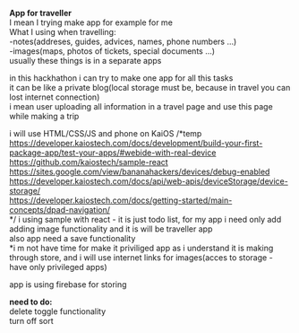 <b>App for traveller</b><br>
I mean I trying make app for example for me<br>
What I using when travelling:<br>
-notes(addreses, guides, advices, names, phone numbers ...)<br> 
-images(maps, photos of tickets, special documents ...)<br>
usually these things is in a separate apps<br>

in this hackhathon i can try to make one app for all this tasks<br>
it can be like a private blog(local storage must be, because in travel you can lost internet connection)<br>
i mean user uploading all information in a travel page and use this page while making a trip<br>

i will use HTML/CSS/JS and phone on KaiOS
/*temp
https://developer.kaiostech.com/docs/development/build-your-first-package-app/test-your-apps/#webide-with-real-device<br>
https://github.com/kaiostech/sample-react<br>
https://sites.google.com/view/bananahackers/devices/debug-enabled<br>
https://developer.kaiostech.com/docs/api/web-apis/deviceStorage/device-storage/<br>
https://developer.kaiostech.com/docs/getting-started/main-concepts/dpad-navigation/<br>
*/
i using sample with react - it is just todo list, for my app i need only add adding image functionality and it is will be traveller app<br>
also app need a save functionality<br> 
*i m not have time for make it priviliged app as i understand it is making through store, and i will use internet links for images(acces to storage - have only privileged apps)<br>

app is using firebase for storing<br>

<b>need to do:</b><br>
delete toggle functionality<br>
turn off sort<br>
